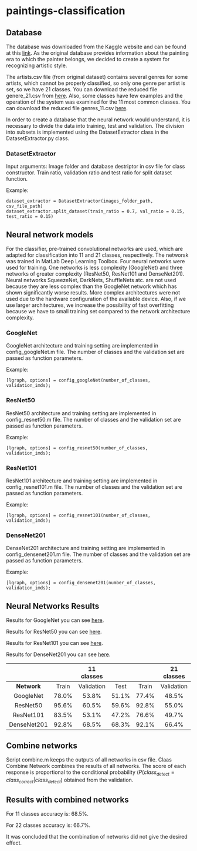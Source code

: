 # paintings-classification

## Database
The database was downloaded from the Kaggle website and can be found at this [link](https://www.kaggle.com/ikarus777/best-artworks-of-all-time). As the original database provides information about the painting era to which the painter belongs, we decided to create a system for recognizing artistic style.  

The artists.csv file (from original dataset) contains several genres for some artists, which cannot be properly classified, so only one genre per artist is set, so we have 21 classes. You can download the reduced file genere_21.csv from [here](https://drive.google.com/file/d/14OW_zfs2XDyGPyiTTCNbT_BKv18obw_v/view?usp=sharing
). Also, some classes have few examples and the operation of the system was examined for the 11 most common classes. You can download the reduced file genres_11.csv [here](https://drive.google.com/file/d/142w6ZCeTfe_k9Q-7pfv8q5_cFNuCsqxa/view?usp=sharing).

In order to create a database that the neural network would understand, it is necessary to divide the data into training, test and validation. The division into subsets is implemented using the DatasetExtractor class in the DatasetExtractor.py class.

### DatasetExtractor
Input arguments:
Image folder and database destriptor in csv file for class constructor. Train ratio, validation ratio and test ratio for split dataset function.

Example:
```
dataset_extractor = DatasetExtractor(images_folder_path, csv_file_path)
dataset_extractor.split_dataset(train_ratio = 0.7, val_ratio = 0.15, test_ratio = 0.15)
```

## Neural network models
For the classifier, pre-trained convolutional networks are used, which are adapted for classification into 11 and 21 classes, respectively. The networsk was trained in MatLab Deep Learning Toolbox. Four neural networks were used for training. One networks is less complexity (GoogleNet) and three networks of greater complexity (ResNet50, ResNet101 and DenseNet201). Neural networks SqueezeNet, DarkNets, ShuffleNets atc. are not used because they are less complex than the GoogleNet network which has shown significantly worse results. More complex architectures were not used due to the hardware configuration of the available device. Also, if we use larger architectures, we increase the possibility of fast overfitting because we have to small training set compared to the network architecture complexity.

### GoogleNet
GoogleNet architecture and training setting are implemented in config_googleNet.m file. The number of classes and the validation set are passed as function parameters. 

Example:
```
[lgraph, options] = config_googleNet(number_of_classes, validation_imds);
```

### ResNet50
ResNet50 architecture and training setting are implemented in config_resnet50.m file. The number of classes and the validation set are passed as function parameters.  

Example:
```
[lgraph, options] = config_resnet50(number_of_classes, validation_imds);
```

### ResNet101
ResNet101 architecture and training setting are implemented in config_resnet101.m file. The number of classes and the validation set are passed as function parameters.  

Example:
```
[lgraph, options] = config_resnet101(number_of_classes, validation_imds);
```

### DenseNet201
DenseNet201 architecture and training setting are implemented in config_densenet201.m file. The number of classes and the validation set are passed as function parameters. 

Example:
```
[lgraph, options] = config_densenet201(number_of_classes, validation_imds);
```

## Neural Networks Results
Results for GoogleNet you can see [here](https://drive.google.com/drive/folders/1DnWrwS7fTQPFDJ3YzBPYe82oTdysp-Y1?usp=sharing).

Results for ResNet50 you can see [here](https://drive.google.com/drive/folders/1MA3GT-hBS6X_8dl0Wb39DeMGDJF3qyvx?usp=sharing).

Results for ResNet101 you can see [here](https://drive.google.com/drive/folders/1-HS6x6vj2O_3BqYOQz-ZQNCnMjtqRGSx?usp=sharing).

Results for DenseNet201 you can see [here](https://drive.google.com/drive/folders/1xoEF8EdkVa63u05bvvNCUphz_nPY_s7S?usp=sharing).

|                    |            | 11 classes |      |            | 21 classes |      |
|:------------------:|:----------:|:----------:|:----:|:----------:|:----------:|:----:|
|**Network**         | Train      | Validation | Test | Train      | Validation | Test |
| GoogleNet          | 78.0%      | 53.8%      | 51.1%| 77.4%      | 48.5%      | 46.9%|
| ResNet50           | 95.6%      | 60.5%      | 59.6%| 92.8%      | 55.0%      | 52.2%|
| ResNet101          | 83.5%      | 53.1%      | 47.2%| 76.6%      | 49.7%      | 49.2%|
| DenseNet201        | 92.8%      | 68.5%      | 68.3%| 92.1%      | 66.4%      | 63.2%|

## Combine networks
Script combine.m keeps the outputs of all networks in csv file. Claas Combine Network combines the results of all networks. The score of each response is proportional to the conditional probability ($P(class_{detect} = class_{correct}|class_{detect}$) obtained from the validation.

## Results with combined networks
For 11 classes accuracy is: 68.5%.

For 22 classes accuracy is: 66.7%.

It was concluded that the combination of networks did not give the desired effect.